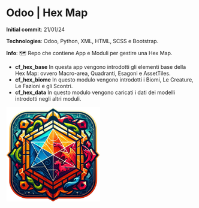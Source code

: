 # Odoo | Hex Map

**Initial commit**: 21/01/24

**Technologies**: Odoo, Python, XML, HTML, SCSS e Bootstrap.

**Info**: :world_map: Repo che contiene App e Moduli per gestire una Hex Map.

- **cf_hex_base** In questa app vengono introdotti gli elementi base della Hex Map: ovvero Macro-area, Quadranti,
  Esagoni e AssetTiles.
- **cf_hex_biome** In questo modulo vengono introdotti i Biomi, Le Creature, Le Fazioni e gli Scontri.
- **cf_hex_data** In questo modulo vengono caricati i dati dei modelli introdotti negli altri moduli.

<img src="cf_hex_base/static/description/icon.png" width="250"/>
